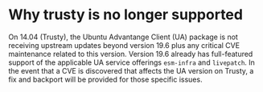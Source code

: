 # Why trusty is no longer supported

On 14.04 (Trusty), the Ubuntu Advantange Client (UA) package is not receiving upstream updates
beyond version 19.6 plus any critical CVE maintenance related to this version. Version 19.6 already
has full-featured support of the applicable UA service offerings `esm-infra` and `livepatch`. In the
event that a CVE is discovered that affects the UA version on Trusty, a fix and backport will be
provided for those specific issues.
